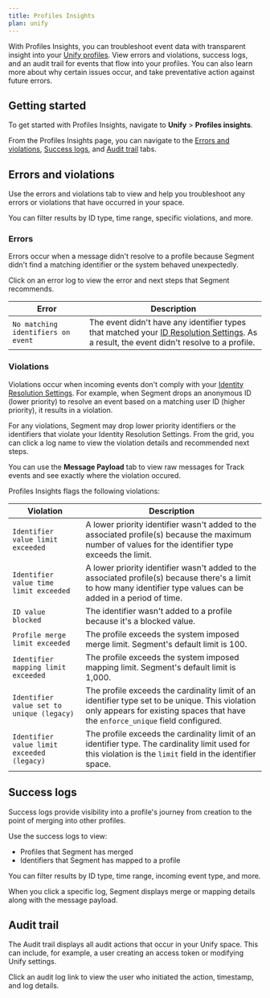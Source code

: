 ```yaml
---
title: Profiles Insights 
plan: unify
---
```


With Profiles Insights, you can troubleshoot event data with transparent insight into your [Unify profiles](/docs/unify/). View errors and violations, success logs, and an audit trail for events that flow into your profiles. You can also learn more about why certain issues occur, and take preventative action against future errors.

## Getting started

To get started with Profiles Insights, navigate to **Unify** > **Profiles insights**.

From the Profiles Insights page, you can navigate to the [Errors and violations](#errors-and-violations), [Success logs](#success-logs), and [Audit trail](#audit-trail) tabs.

## Errors and violations

Use the errors and violations tab to view and help you troubleshoot any errors or violations that have occurred in your space.

You can filter results by ID type, time range, specific violations, and more.

### Errors

Errors occur when a message didn't resolve to a profile because Segment didn't find a matching identifier or the system behaved unexpectedly.

Click on an error log to view the error and next steps that Segment recommends.

| Error     | Description                                   |
|---------------|-----------------------------------------------|
| `No matching identifiers on event`  |  The event didn't have any identifier types that matched your [ID Resolution Settings](/docs/unify/identity-resolution/identity-resolution-settings). As a result, the event didn't resolve to a profile.                          |

### Violations

Violations occur when incoming events don't comply with your [Identity Resolution Settings](/docs/unify/identity-resolution/identity-resolution-settings). For example, when Segment drops an anonymous ID (lower priority) to resolve an event based on a matching user ID (higher priority), it results in a violation. 

For any violations, Segment may drop lower priority identifiers or the identifiers that violate your Identity Resolution Settings. From the grid, you can click a log name to view the violation details and recommended next steps. 

You can use the **Message Payload** tab to view raw messages for Track events and see exactly where the violation occured.

Profiles Insights flags the following violations:

| Violation     | Description                                   |
|---------------|-----------------------------------------------|
| `Identifier value limit exceeded`  |  A lower priority identifier wasn't added to the associated profile(s) because the maximum number of values for the identifier type exceeds the limit.                           |
| `Identifier value time limit exceeded` | A lower priority identifier wasn't added to the associated profile(s) because there's a limit to how many identifier type values can be added in a period of time.                         |
| `ID value blocked`                     | The identifier wasn't added to a profile because it's a blocked value.                         |
| `Profile merge limit exceeded`         | The profile exceeds the system imposed merge limit. Segment's default limit is 100.                       |
| `Identifier mapping limit exceeded`    |  The profile exceeds the system imposed mapping limit. Segment's default limit is 1,000.                         |
| `Identifier value set to unique (legacy)` |  The profile exceeds the cardinality limit of an identifier type set to be unique. This violation only appears for existing spaces that have the `enforce_unique` field configured.                      |
| `Identifier value limit exceeded (legacy)` | The profile exceeds the cardinality limit of an identifier type. The cardinality limit used for this violation is the `limit` field in the identifier space.                     |

## Success logs

Success logs provide visibility into a profile's journey from creation to the point of merging into other profiles.  

Use the success logs to view:
- Profiles that Segment has merged
- Identifiers that Segment has mapped to a profile 

You can filter results by ID type, time range, incoming event type, and more.

When you click a specific log, Segment displays merge or mapping details along with the message payload.


## Audit trail

The Audit trail displays all audit actions that occur in your Unify space. This can include, for example, a user creating an access token or modifying Unify settings.

Click an audit log link to view the user who initiated the action, timestamp, and log details.


